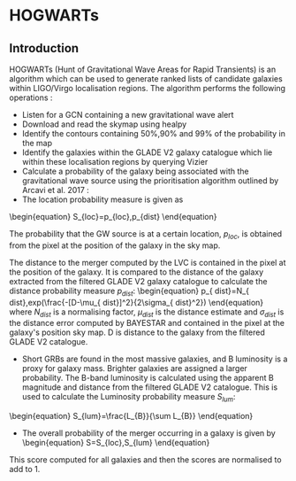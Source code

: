 # HOGWARTs


<a name="intro"/>

## Introduction

HOGWARTs (Hunt of Gravitational Wave Areas for Rapid Transients) is an algorithm which can be used to generate ranked lists of candidate galaxies within LIGO/Virgo localisation regions. The algorithm performs the following operations :

* Listen for a GCN containing a new gravitational wave alert
* Download and read the skymap using healpy
* Identify the contours containing 50%,90% and 99% of the probability in the map
* Identify the galaxies within the GLADE V2 galaxy catalogue which lie within these localisation regions by querying Vizier
* Calculate a probability of the galaxy being associated with the gravitational wave source using the prioritisation algorithm outlined by Arcavi et al. 2017 :
* The location probability measure is given as

\begin{equation}
S_{loc}=p_{loc}\,p_{dist}
\end{equation}

The probability that the GW source is at a certain location, $p_{loc}$, is obtained from the pixel at the position of the galaxy in the sky map. 

The distance to the merger computed by the LVC is contained in the pixel at the position of the galaxy. It is compared to the distance of the galaxy extracted from the filtered GLADE V2 galaxy catalogue to calculate the distance probability measure $p_{dist}$:
\begin{equation} 
p_{ dist}=N_{ dist}\,exp(\frac{-[D-\mu_{ dist}]^2}{2\sigma_{ dist}^2})
\end{equation}
where $N_{dist}$ is a normalising factor, $\mu_{dist}$ is the distance estimate and $\sigma_{dist}$ is the distance error computed by BAYESTAR and contained in the pixel at the galaxy's position sky map. D is distance to the galaxy from the filtered GLADE V2 catalogue. 

* Short GRBs are found in the most massive galaxies, and B luminosity is a proxy for galaxy mass. Brighter galaxies are assigned a larger probability. The B-band luminosity is calculated using the apparent B magnitude and distance from the filtered GLADE V2 catalogue. This is used to calculate the Luminosity probability measure $S_{lum}$:

\begin{equation}
S_{lum}=\frac{L_{B}}{\sum L_{B}}
\end{equation}

* The overall probability of the merger occurring in a galaxy is given by 
\begin{equation}
S=S_{loc}\,S_{lum}
\end{equation}

This score computed for all galaxies and then the scores are normalised to add to 1.


